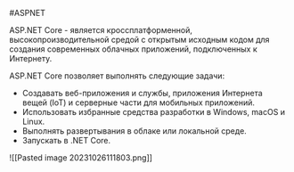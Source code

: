 #ASPNET 

ASP.NET Core - является кроссплатформенной, высокопроизводительной средой с открытым исходным кодом для создания современных облачных приложений, подключенных к Интернету.

ASP.NET Core позволяет выполнять следующие задачи:

- Создавать веб-приложения и службы, приложения Интернета вещей (IoT) и серверные части для мобильных приложений.
- Использовать избранные средства разработки в Windows, macOS и Linux.
- Выполнять развертывания в облаке или локальной среде.
- Запускать в .NET Core.

![[Pasted image 20231026111803.png]]